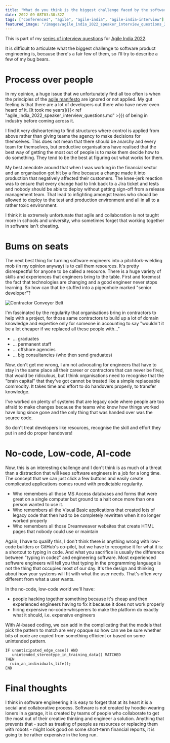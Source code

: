 ```yaml
---
title: "What do you think is the biggest challenge faced by the software product engineering community today?"
date: 2022-09-08T03:30:32Z
tags: ["conferences", "agile", "agile-india", "agile-india-interview"]
featured_image: "/images/agile_india_2022_speaker_interview_questions_2_title.png"
---
```


This is part of my [series of interview questions](/tags/agile-india-interview/) for [Agile India 2022](https://2022.agileindia.org).

It is difficult to articulate what the biggest challenge to software product engineering is, because there's a fair 
few of them, so I'll try to describe a few of my bug bears.

# Process over people

In my opinion, a huge issue that we unfortunately find all too often is when the principles of the 
[agile manifesto](https://agilemanifesto.org) are ignored or not applied. My gut feeling is that there are a lot
of developers out there who have never even heard of it.  [It took me years]({{< ref "agile_india_2022_speaker_interview_questions.md" >}}) 
of being in industry before coming across it.

I find it very disheartening to find structures where control is applied from above rather than giving teams the
agency to make decisions for themselves.  This does not mean that there should be anarchy and every team for
themselves, but productive organisations have realised that the best way of getting the most out of people is to
make them decide how to do something.  They tend to be the best at figuring out what works for them.

My best anecdote around that when I was working in the financial sector and an organisation got hit by a fine because
a change made it into production that negatively affected their customers. The knee-jerk reaction was to ensure that
every change had to link back to a Jira ticket and tests and nobody should be able to deploy without getting
sign-off from a release management team.  That lead to infighting amongst teams who should be allowed to deploy
to the test and production environment and all in all to a rather toxic environment.

I think it is extremely unfortunate that agile and collaboration is not taught more in schools and university, who
sometimes forget that working together in software isn't cheating.

# Bums on seats

The next best thing for turning software engineers into a pitchfork-wielding mob (in my opinion anyway) is to call them
resources. It's pretty disrespectful for anyone to be called a resource. There is a huge variety of skills and 
experiences that engineers bring to the table.  First and foremost the fact that technologies are changing and a
good engineer never stops learning. So how can that be stuffed into a pigeonhole marked "senior developer"?

![Contractor Conveyor Belt](/images/agile_india_2022_speaker_interview_questions_2_contractor_conveyor_belt.png)

I'm fascinated by the regularity that organisations bring in contractors to help with a project, for those same
contractors to build up a lot of domain knowledge and expertise only for someone in accounting to say
"wouldn't it be a lot cheaper if we replaced all these people with..."

- ... graduates
- ... permanent staff
- ... offshore agencies
- ... big consultancies (who then send graduates)

Now, don't get me wrong, I am not advocating for engineers that have to stay in the same place all their career or
contractors that can never be fired, that would be ridiculous, but I think organisations need to recognise that
the "brain capital" that they've got cannot be treated like a simple replaceable commodity. It takes time and effort
to do handovers properly, to transfer knowledge.

I've worked on plenty of systems that are legacy code where people are too afraid to make changes because the
teams who know how things worked have long since gone and the only thing that was handed over was the source code.

So don't treat developers like resources, recognise the skill and effort they put in and do proper handovers!

# No-code, Low-code, AI-code

Now, this is an interesting challenge and I don't think is as much of a threat than a distraction that will keep software
engineers in a job for a long time.  The concept that we can just click a few buttons and easily create complicated
applications comes round with predictable regularity.

- Who remembers all those MS Access databases and forms that were great on a single computer but ground to a halt once
  more than one person wanted to use it.
- Who remembers all the Visual Basic applications that created lots of legacy code that then had to be completely
  rewritten when it no longer worked properly
- Who remembers all those Dreamweaver websites that create HTML pages that nobody could use or maintain

Again, I have to qualify this, I don't think there is anything wrong with low-code builders or GitHub's co-pilot, but
we have to recognise it for what it is: a shortcut to typing in code.  And what you sacrifice is usually the difference
between "typing in codez" and engineering software.  Most experienced software engineers will tell you that typing in
the programming language is not the thing that occupies most of our day. It's the design and thinking about how
your systems will fit with what the user needs. That's often very different from what a user wants.

In the no-code, low-code world we'll have:

- people hacking together something because it's cheap and then experienced engineers having to fix it because it does
  not work properly
- hiring expensive no-code-whisperers to make the platform do exactly what it should, i.e. expensive engineers

With AI-based coding, we can add in the complicating that the models that pick the pattern to match are very opaque
so how can we be sure whether bits of code are copied from something efficient or based on some unintended pattern.

```
IF unanticipated_edge_case() AND
   unintended_stereotype_in_training_data() MATCHED
THEN
  ruin_an_individuals_life();
END  
```

# Final thoughts

I think in software engineering it is easy to forget that at its heart it is a social and collaborative process.
Software is not created by hoodie-wearing loners in a garage, it is created by teams of people who collaborate
to get the most out of their creative thinking and engineer a solution. Anything that prevents that -
such as treating of people as resources or replacing them with robots - might look good on some short-term financial
reports, it is going to be rather expensive in the long run.

